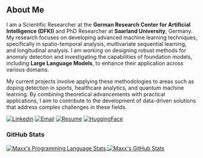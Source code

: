 
<!--
Here are some ideas to get you started:

- 🔭 I’m currently working on ...
- 🌱 I’m currently learning ...
- 👯 I’m looking to collaborate on ...
- 🤔 I’m looking for help with ...
- 💬 Ask me about ...
- 📫 How to reach me: ...
- 😄 Pronouns: ...
- ⚡ Fun fact: ...
-->


## About Me
I am a Scientific Researcher at the **German Research Center for Artificial Intelligence (DFKI)** and PhD Researcher at **Saarland University**, Germany. My research focuses on developing advanced machine learning techniques, specifically in spatio-temporal analysis, multivariate sequential learning, and longitudinal analysis. I am working on designing robust methods for anomaly detection and investigating the capabilities of foundation models, including **Large Language Models**, to enhance their application across various domains.

My current projects involve applying these methodologies to areas such as doping detection in sports, healthcare analytics, and quantum machine learning. By combining theoretical advancements with practical applications, I aim to contribute to the development of data-driven solutions that address complex challenges in these fields.  


[![Linkedin](https://img.shields.io/badge/-LinkedIn-222222?style=flat-square&logo=Linkedin&logoColor=white&link=https://www.linkedin.com/in/sudiptoghosh99/)](https://www.linkedin.com/in/maxx-richard-rahman-aa993b163/)
[![Email](https://img.shields.io/badge/Email-%20-gold)](mailto:maxx_richard.rahman@dfki.de)
[![Resume](https://img.shields.io/badge/Resume%2FCV-%20-brightgreen)](https://drive.google.com/file/d/1WjxNzMZVllYUh8cI3_8IE4th31ZtBIo4/view?usp=sharing)
[![HuggingFace](https://img.shields.io/badge/HuggingFace%2FCV-%20-blue)](https://huggingface.co/maxxrichard)




### GitHub Stats
<a href="https://github.com/maxxrichard">
  <img align="center" src="https://github-readme-stats.vercel.app/api/top-langs/?username=maxxrichard&layout=compact&title_color=ffffff&text_color=c9cacc&icon_color=2bbc8a&bg_color=1d1f21" alt="Maxx's Programming Language Stats" />
</a>

<a href="https://github.com/maxxrichard">
  <img align="center" src="https://github-readme-stats.vercel.app/api?username=maxxrichard&show_icons=true&line_height=27&hide=contribs,prs,issues&count_private=true&title_color=ffffff&text_color=c9cacc&icon_color=2bbc8a&bg_color=1d1f21" alt="Maxx's GitHub Stats" />
</a>
